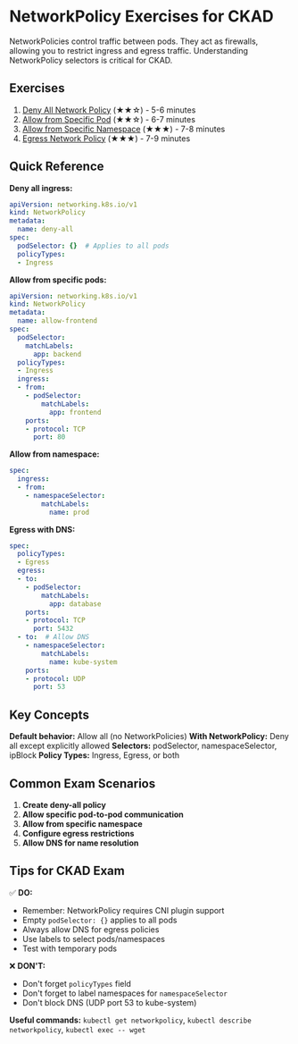 # NetworkPolicy Exercises for CKAD

NetworkPolicies control traffic between pods. They act as firewalls, allowing you to restrict ingress and egress
traffic. Understanding NetworkPolicy selectors is critical for CKAD.

## Exercises

1. [Deny All Network Policy](01-deny-all.md) (★★☆) - 5-6 minutes
2. [Allow from Specific Pod](02-allow-from-pod.md) (★★☆) - 6-7 minutes
3. [Allow from Specific Namespace](03-allow-from-namespace.md) (★★★) - 7-8 minutes
4. [Egress Network Policy](04-egress-policy.md) (★★★) - 7-9 minutes

## Quick Reference

**Deny all ingress:**

```yaml
apiVersion: networking.k8s.io/v1
kind: NetworkPolicy
metadata:
  name: deny-all
spec:
  podSelector: {}  # Applies to all pods
  policyTypes:
  - Ingress
```

**Allow from specific pods:**

```yaml
apiVersion: networking.k8s.io/v1
kind: NetworkPolicy
metadata:
  name: allow-frontend
spec:
  podSelector:
    matchLabels:
      app: backend
  policyTypes:
  - Ingress
  ingress:
  - from:
    - podSelector:
        matchLabels:
          app: frontend
    ports:
    - protocol: TCP
      port: 80
```

**Allow from namespace:**

```yaml
spec:
  ingress:
  - from:
    - namespaceSelector:
        matchLabels:
          name: prod
```

**Egress with DNS:**

```yaml
spec:
  policyTypes:
  - Egress
  egress:
  - to:
    - podSelector:
        matchLabels:
          app: database
    ports:
    - protocol: TCP
      port: 5432
  - to:  # Allow DNS
    - namespaceSelector:
        matchLabels:
          name: kube-system
    ports:
    - protocol: UDP
      port: 53
```

## Key Concepts

**Default behavior:** Allow all (no NetworkPolicies)
**With NetworkPolicy:** Deny all except explicitly allowed
**Selectors:** podSelector, namespaceSelector, ipBlock
**Policy Types:** Ingress, Egress, or both

## Common Exam Scenarios

1. **Create deny-all policy**
2. **Allow specific pod-to-pod communication**
3. **Allow from specific namespace**
4. **Configure egress restrictions**
5. **Allow DNS for name resolution**

## Tips for CKAD Exam

✅ **DO:**

- Remember: NetworkPolicy requires CNI plugin support
- Empty `podSelector: {}` applies to all pods
- Always allow DNS for egress policies
- Use labels to select pods/namespaces
- Test with temporary pods

❌ **DON'T:**

- Don't forget `policyTypes` field
- Don't forget to label namespaces for `namespaceSelector`
- Don't block DNS (UDP port 53 to kube-system)

**Useful commands:** `kubectl get networkpolicy`, `kubectl describe networkpolicy`, `kubectl exec -- wget`

